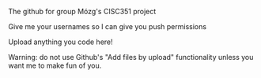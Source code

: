 The github for group Mózg's CISC351 project 

Give me your usernames so I can give you push permissions

Upload anything you code here! 

Warning: do not use Github's "Add files by upload" functionality unless you want me to make fun of you. 